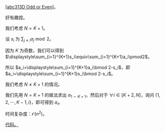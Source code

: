 [[abc313D Odd or Even]](https://atcoder.jp/contests/abc313/tasks/abc313_d)。

好有趣捏。

我们考虑 $N=K+1$。

设 $s_i$ 为 $\displaystyle\sum_{j\neq i}a_j\bmod 2$。

因为 $K$ 为奇数，我们可以得到 $\displaystyle\sum_{i=1}^{K+1}s_i\equiv\sum_{i=1}^{K+1}a_i\pmod2$。

所以 $a_i=\displaystyle\sum_{i=1}^{K+1}a_i\bmod 2-s_i$，即 $a_i=\displaystyle\sum_{i=1}^{K+1}s_i\bmod 2-s_i$。

我们考虑 $N\neq K+1$ 的情况。

我们先用 $N=K+1$ 的做法求出 $a_{1\sim K+1}$，然后对于 $\forall i\in[K+2, N]$，询问 $\{1, 2,\cdots, K-1, i\}$，即可得到 $a_i$。

时间复杂度：$\mathcal O(n^2)$。

[代码。](https://atcoder.jp/contests/abc313/submissions/44310531)